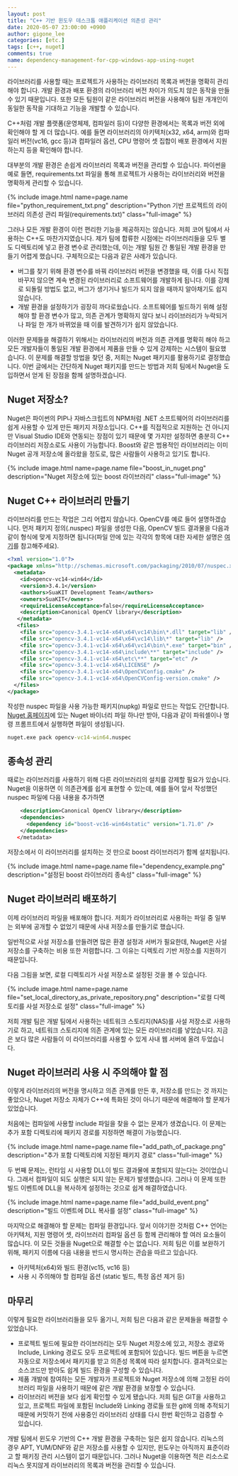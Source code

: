 ```yaml
---
layout: post
title: "C++ 기반 윈도우 데스크톱 애플리케이션 의존성 관리"
date: 2020-05-07 23:00:00 +0900
author: gigone_lee
categories: [etc.]
tags: [c++, nuget]
comments: true
name: dependency-management-for-cpp-windows-app-using-nuget
---
```


라이브러리를 사용할 때는 프로젝트가 사용하는 라이브러리 목록과 버전을 명확히 관리해야 합니다. 개발 환경과 배포 환경의 라이브러리 버전 차이가 의도치 않은 동작을 만들 수 있기 때문입니다. 또한 모든 팀원이 같은 라이브러리 버전을 사용해야 팀원 개개인이 동일한 동작을 기대하고 기능을 개발할 수 있습니다.

C++처럼 개발 플랫폼(운영체제, 컴파일러 등)이 다양한 환경에서는 목록과 버전 외에 확인해야 할 게 더 많습니다. 예를 들면 라이브러리의 아키텍처(x32, x64, arm)와 컴파일러 버전(vc16, gcc 등)과 컴파일러 옵션, CPU 명령어 셋 집합이 배포 환경에서 지원하는지 등을 확인해야 합니다.

대부분의 개발 환경은 손쉽게 라이브러리 목록과 버전을 관리할 수 있습니다. 파이썬을 예로 들면, requirements.txt 파일을 통해 프로젝트가 사용하는 라이브러리와 버전을 명확하게 관리할 수 있습니다.

{% include image.html name=page.name file="python_requirement_txt.png" description="Python 기반 프로젝트의 라이브러리 의존성 관리 파일(requirements.txt)" class="full-image" %}

그러나 모든 개발 환경이 이런 편리한 기능을 제공하지는 않습니다. 저희 코어 팀에서 사용하는 C++도 마찬가지였습니다. 제가 팀에 합류한 시점에는 라이브러리들을 모두 별도 디렉토리에 넣고 환경 변수로 관리했는데, 이는 개발 팀원 간 통일된 개발 환경을 만들기 어렵게 했습니다. 구체적으로는 다음과 같은 사례가 있습니다.
-	버그를 찾기 위해 환경 변수를 바꿔 라이브러리 버전을 변경했을 때, 이를 다시 직접 바꾸지 않으면 계속 변경된 라이브러리로 소프트웨어를 개발하게 됩니다. 이를 강제로 되돌릴 방법도 없고, 버그가 생기거나 빌드가 되지 않을 때까지 알아채기도 쉽지 않습니다.
-	개발 환경을 설정하기가 굉장히 까다로웠습니다. 소프트웨어를 빌드하기 위해 설정해야 할 환경 변수가 많고, 의존 관계가 명확하지 않다 보니 라이브러리가 누락되거나 파일 한 개가 바뀌었을 때 이를 발견하기가 쉽지 않았습니다.

이러한 문제들을 해결하기 위해서는 라이브러리의 버전과 의존 관계를 명확히 해야 하고 모든 개발자들이 통일된 개발 환경에서 제품을 만들 수 있게 강제하는 시스템이 필요했습니다. 이 문제를 해결할 방법을 찾던 중, 저희는 Nuget 패키지를 활용하기로 결정했습니다. 이번 글에서는 간단하게 Nuget 패키지를 만드는 방법과 저희 팀에서 Nuget을 도입하면서 얻게 된 장점을 함께 설명하겠습니다.

## Nuget 저장소?

Nuget은 파이썬의 PIP나 자바스크립트의 NPM처럼 .NET 소프트웨어의 라이브러리를 쉽게 사용할 수 있게 만든 패키지 저장소입니다. C++를 직접적으로 지원하는 건 아니지만 Visual Studio IDE와 연동되는 장점이 있기 때문에 몇 가지만 설정하면 충분히 C++ 라이브러리 저장소로도 사용이 가능합니다. Boost와 같은 범용적인 라이브러리는 이미 Nuget 공개 저장소에 올라왔을 정도로, 많은 사람들이 사용하고 있기도 합니다.

{% include image.html name=page.name file="boost_in_nuget.png" description="Nuget 저장소에 있는 boost 라이브러리" class="full-image" %}

## Nuget C++ 라이브러리 만들기

라이브러리를 만드는 작업은 그리 어렵지 않습니다. OpenCV를 예로 들어 설명하겠습니다. 먼저 패키지 정의(.nuspec) 파일을 생성한 다음, OpenCV 빌드 결과물을 다음과 같이 형식에 맞게 지정하면 됩니다(파일 안에 있는 각각의 항목에 대한 자세한 설명은 <a href="https://docs.microsoft.com/ko-kr/nuget/reference/nuspec" target="_blank">여기</a>를 참고해주세요).

```xml
<?xml version="1.0"?> 
<package xmlns="http://schemas.microsoft.com/packaging/2010/07/nuspec.xsd"> 
  <metadata> 
    <id>opencv-vc14-win64</id> 
    <version>3.4.1</version> 
    <authors>SuaKIT Development Team</authors>
    <owners>SuaKIT</owners>
    <requireLicenseAcceptance>false</requireLicenseAcceptance> 
    <description>Canonical OpenCV library</description> 
   </metadata>
   <files>
    <file src="opencv-3.4.1-vc14-x64\x64\vc14\bin\*.dll" target="lib" />
    <file src="opencv-3.4.1-vc14-x64\x64\vc14\lib\*" target="lib" />
    <file src="opencv-3.4.1-vc14-x64\x64\vc14\bin\*.exe" target="bin" />
    <file src="opencv-3.4.1-vc14-x64\include\**" target="include" />
    <file src="opencv-3.4.1-vc14-x64\etc\**" target="etc" />
    <file src="opencv-3.4.1-vc14-x64\LICENSE" />
    <file src="opencv-3.4.1-vc14-x64\OpenCVConfig.cmake" />
    <file src="opencv-3.4.1-vc14-x64\OpenCVConfig-version.cmake" />
  </files>
</package>
```

작성한 nuspec 파일을 사용 가능한 패키지(nupkg) 파일로 만드는 작업도 간단합니다. <a href="https://www.nuget.org/downloads" target="_blank">Nuget 홈페이지</a>에 있는 Nuget 바이너리 파일 하나만 받아, 다음과 같이 파워셸이나 명령 프롬프트에서 실행하면 파일이 생성됩니다.

```cmd
nuget.exe pack opencv-vc14-win64.nuspec
```

## 종속성 관리
때로는 라이브러리를 사용하기 위해 다른 라이브러리의 설치를 강제할 필요가 있습니다. Nuget을 이용하면 이 의존관계를 쉽게 표현할 수 있는데, 예를 들어 앞서 작성했던 nuspec 파일에 다음 내용을 추가하면
```xml
    <description>Canonical OpenCV library</description> 
    <dependencies>
      <dependency id="boost-vc16-win64static" version="1.71.0" />
    </dependencies>
   </metadata>
```
저장소에서 이 라이브러리를 설치하는 것 만으로 boost 라이브러리가 함께 설치됩니다.

{% include image.html name=page.name file="dependency_example.png" description="설정된 boost 라이브러리 종속성" class="full-image" %}

## Nuget 라이브러리 배포하기

이제 라이브러리 파일을 배포해야 합니다. 저희가 라이브러리로 사용하는 파일 중 일부는 외부에 공개할 수 없었기 때문에 사내 저장소를 만들기로 했습니다.

일반적으로 사설 저장소를 만들려면 많은 환경 설정과 서버가 필요한데, Nuget은 사설 저장소를 구축하는 비용 또한 저렴합니다. 그 이유는 디렉토리 기반 저장소를 지원하기 때문입니다.

다음 그림을 보면, 로컬 디렉토리가 사설 저장소로 설정된 것을 볼 수 있습니다. 

{% include image.html name=page.name file="set_local_directory_as_private_repository.png" description="로컬 디렉토리를 사설 저장소로 설정" class="full-image" %}

저희 개발 팀은 개발 팀에서 사용하는 네트워크 스토리지(NAS)를 사설 저장소로 사용하기로 하고, 네트워크 스토리지에 의존 관계에 있는 모든 라이브러리를 넣었습니다. 지금은 보다 많은 사람들이 이 라이브러리를 사용할 수 있게 사내 웹 서버에 올려 두었습니다.

## Nuget 라이브러리 사용 시 주의해야 할 점

이렇게 라이브러리의 버전을 명시하고 의존 관계를 만든 후, 저장소를 만드는 것 까지는 좋았으나, Nuget 저장소 자체가 C++에 특화된 것이 아니기 때문에 해결해야 할 문제가 있었습니다.

처음에는 컴파일에 사용할 include 파일을 찾을 수 없는 문제가 생겼습니다. 이 문제는 추가 포함 디렉토리에 패키지 경로를 지정하면 해결이 가능했습니다.

{% include image.html name=page.name file="add_path_of_package.png" description="추가 포함 디렉토리에 지정된 패키지 경로" class="full-image" %}

두 번째 문제는, 런타임 시 사용할 DLL이 빌드 결과물에 포함되지 않는다는 것이었습니다. 그래서 컴파일이 되도 실행은 되지 않는 문제가 발생했습니다. 그러나 이 문제 또한 빌드 이벤트에 DLL을 복사하게 설정하는 것으로 쉽게 해결하였습니다.

{% include image.html name=page.name file="add_build_event.png" description="빌드 이벤트에 DLL 복사를 설정" class="full-image" %}

마지막으로 해결해야 할 문제는 컴파일 환경입니다. 앞서 이야기한 것처럼 C++ 언어는 아키텍처, 지원 명령어 셋, 라이브러리 컴파일 옵션 등 함께 관리해야 할 여러 요소들이 많습니다. 이 모든 것들을 Nuget으로 해결할 수는 없습니다. 저희 팀은 이를 보완하기 위해, 패키지 이름에 다음 내용을 반드시 명시하는 관습을 따르고 있습니다.
-	아키텍처(x64)와 빌드 환경(vc15, vc16 등)
-	사용 시 주의해야 할 컴파일 옵션 (static 빌드, 특정 옵션 제거 등)

## 마무리

이렇게 필요한 라이브러리들을 모두 옮기니, 저희 팀은 다음과 같은 문제들을 해결할 수 있었습니다.
-	프로젝트 빌드에 필요한 라이브러리는 모두 Nuget 저장소에 있고, 저장소 경로와 Include, Linking 경로도 모두 프로젝트에 포함되어 있습니다. 빌드 버튼을 누르면 자동으로 저장소에서 패키지를 받고 의존성 목록에 따라 설치합니다. 결과적으로는 소스코드만 받아도 쉽게 빌드 환경을 구성할 수 있습니다. 
-	제품 개발에 참여하는 모든 개발자가 프로젝트와 Nuget 저장소에 의해 고정된 라이브러리 파일을 사용하기 때문에 같은 개발 환경을 보장할 수 있습니다. 
-	라이브러리 버전을 보다 쉽게 확인할 수 있게 됐습니다. 저희 팀은 GIT을 사용하고 있고, 프로젝트 파일에 포함된 Include와 Linking 경로들 또한 git에 의해 추적되기 때문에 커밋하기 전에 사용중인 라이브러리 상태를 다시 한번 확인하고 검증할 수 있습니다.

개발 팀에서 윈도우 기반의 C++ 개발 환경을 구축하는 일은 쉽지 않습니다. 리눅스의 경우 APT, YUM/DNF와 같은 저장소를 사용할 수 있지만, 윈도우는 아직까지 표준이라고 할 패키징 관리 시스템이 없기 때문입니다. 그러나 Nuget을 이용하면 적은 리소스로 리눅스 못지않게 라이브러리의 목록과 버전을 관리할 수 있습니다.